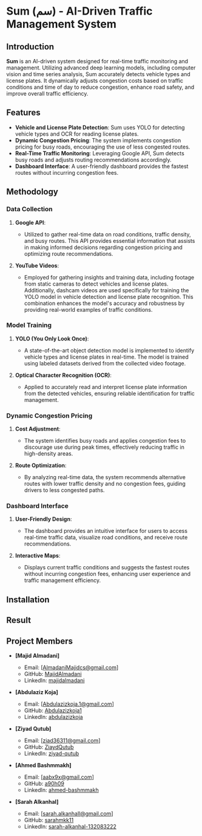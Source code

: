 # Sum (سم) - AI-Driven Traffic Management System
 
## Introduction 

**Sum** is an AI-driven system designed for real-time traffic monitoring and management. Utilizing advanced deep learning models, including computer vision and time series analysis, Sum accurately detects vehicle types and license plates. It dynamically adjusts congestion costs based on traffic conditions and time of day to reduce congestion, enhance road safety, and improve overall traffic efficiency.

## Features

- **Vehicle and License Plate Detection**: Sum uses YOLO for detecting vehicle types and OCR for reading license plates.
- **Dynamic Congestion Pricing**: The system implements congestion pricing for busy roads, encouraging the use of less congested routes.
- **Real-Time Traffic Monitoring**: Leveraging Google API, Sum detects busy roads and adjusts routing recommendations accordingly.
- **Dashboard Interface**: A user-friendly dashboard provides the fastest routes without incurring congestion fees.

## Methodology

### Data Collection

1. **Google API**: 
   - Utilized to gather real-time data on road conditions, traffic density, and busy routes. This API provides essential information that assists in making informed decisions regarding congestion pricing and optimizing route recommendations.

2. **YouTube Videos**: 
   - Employed for gathering insights and training data, including footage from static cameras to detect vehicles and license plates. Additionally, dashcam videos are used specifically for training the YOLO model in vehicle detection and license plate recognition. This combination enhances the model's accuracy and robustness by providing real-world examples of traffic conditions.

### Model Training

1. **YOLO (You Only Look Once)**:
   - A state-of-the-art object detection model is implemented to identify vehicle types and license plates in real-time. The model is trained using labeled datasets derived from the collected video footage.

2. **Optical Character Recognition (OCR)**:
   - Applied to accurately read and interpret license plate information from the detected vehicles, ensuring reliable identification for traffic management.

### Dynamic Congestion Pricing

1. **Cost Adjustment**:
   - The system identifies busy roads and applies congestion fees to discourage use during peak times, effectively reducing traffic in high-density areas.

2. **Route Optimization**:
   - By analyzing real-time data, the system recommends alternative routes with lower traffic density and no congestion fees, guiding drivers to less congested paths.

### Dashboard Interface

1. **User-Friendly Design**:
   - The dashboard provides an intuitive interface for users to access real-time traffic data, visualize road conditions, and receive route recommendations.

2. **Interactive Maps**:
   - Displays current traffic conditions and suggests the fastest routes without incurring congestion fees, enhancing user experience and traffic management efficiency.


## Installation







## Result



## Project Members

- **[Majid Almadani]**
  - Email: [AlmadaniMajidcs@gmail.com]   
  - GitHub: [MajidAlmadani](https://github.com/MajidAlmadani)   
  - LinkedIn: [majidalmadani](https://www.linkedin.com/in/majidalmadani/) 

- **[Abdulaziz Koja]**
  - Email: [Abdulazizkoja.1@gmail.com]     
  - GitHub: [Abdulazizkoja1](https://github.com/Abdulazizkoja1)  
  - LinkedIn: [abdulazizkoja](www.linkedin.com/in/abdulazizkoja) 

- **[Ziyad Qutub]**
  - Email: [ziad36311@gmail.com] 
  - GitHub: [ZiaydQutub](https://github.com/ZiyadQutub)    
  - LinkedIn: [ziyad-qutub](linkedin.com/in/ziyad-qutub/) 

- **[Ahmed Bashmmakh]**
  - Email: [aabx9x@gmail.com]   
  - GitHub: [a90h09](https://github.com/a90h09)  
  - LinkedIn: [ahmed-bashmmakh](https://www.linkedin.com/in/ahmed-bashmmakh/)
 
- **[Sarah Alkanhal]**
  - Email: [sarah.alkanhall@gmail.com] 
  - GitHub: [sarahmkk11](https://github.com/sarahmkk11)  
  - LinkedIn: [sarah-alkanhal-132083222](linkedin.com/in/sarah-alkanhal-132083222/) 
  
